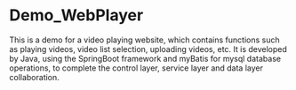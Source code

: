 # Demo_WebPlayer
This is a demo for a video playing website, which contains functions such as playing videos, video list selection, uploading videos, etc. It is developed by Java, using the SpringBoot framework and myBatis for mysql database operations, to complete the control layer, service layer and data layer collaboration.
